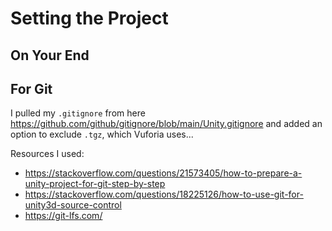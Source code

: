 # Setting the Project

## On Your End

## For Git

I pulled my `.gitignore` from here <https://github.com/github/gitignore/blob/main/Unity.gitignore> and added an option to exclude `.tgz`, which Vuforia uses...

Resources I used:

* <https://stackoverflow.com/questions/21573405/how-to-prepare-a-unity-project-for-git-step-by-step>
* <https://stackoverflow.com/questions/18225126/how-to-use-git-for-unity3d-source-control>
* <https://git-lfs.com/>


